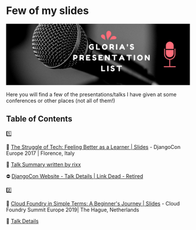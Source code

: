 # Few of my slides

![alt Header image saying Gloria's Presentation List](/header_presentations_repo.png)

Here you will find a few of the presentations/talks I have given at some conferences or other places (not all of them!)


## Table of Contents
:one:

:pencil: [The Struggle of Tech: Feeling Better as a Learner | Slides](https://github.com/blossomica/Presentations/blob/master/TheStruggleOfTech.pdf) - DjangoCon Europe 2017 | Florence, Italy

:link: [Talk Summary written by rixx](https://rixx.de/blog/djangocon-europe-2017-the-struggle-of-tech-feeling-better-as-a-learner/)

:no_entry: [DjangoCon Website - Talk Details | Link Dead - Retired](https://2017.djangocon.eu/schedule/the-struggle-of-tech-feeling-better-as-a-learner/)

:two:

:pencil: [Cloud Foundry in Simple Terms: A Beginner's Journey | Slides]() - Cloud Foundry Summit Europe 2019| The Hague, Netherlands


:link: [Talk Details](https://cfeu19.sched.com/event/RBot/cloud-foundry-in-simple-terms-a-beginners-journey-gloria-dwomoh)
